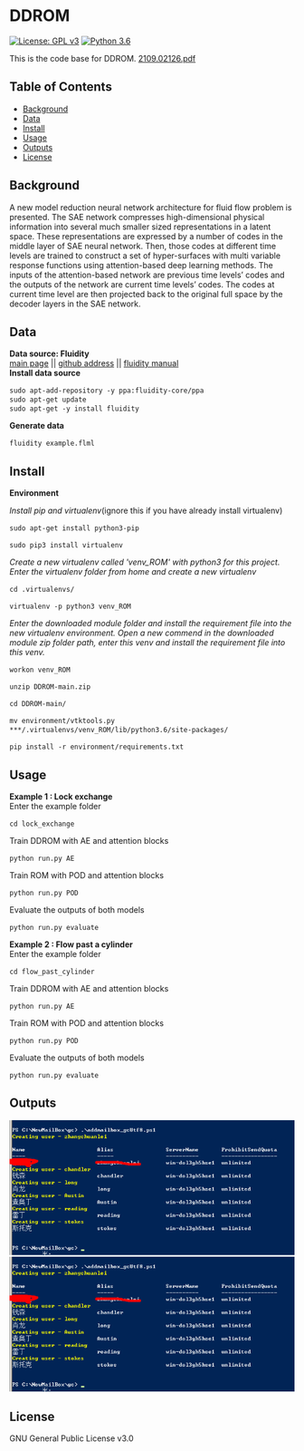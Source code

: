 # DDROM

[![License: GPL v3](https://img.shields.io/badge/License-GPLv3-blue.svg)](https://www.gnu.org/licenses/gpl-3.0)
[![Python 3.6](https://img.shields.io/badge/python-3.6-blue.svg)](https://www.python.org/downloads/release/python-360/)


This is the code base for DDROM. [2109.02126.pdf](https://arxiv.org/pdf/2109.02126.pdf)

## Table of Contents

- [Background](#background)
- [Data](#data)
- [Install](#install)
- [Usage](#usage)
- [Outputs](#outputs)
- [License](#license)


## Background

A new model reduction neural network architecture for fluid flow problem is presented. The SAE network compresses high-dimensional physical information into several much smaller sized representations in a latent space. These representations are expressed by a number of codes in the middle layer of SAE neural network. Then, those codes at different time levels are trained to construct a set of hyper-surfaces with multi variable response functions using attention-based deep learning methods. The inputs of the attention-based network are previous time levels’ codes and the outputs of the network are current time levels’ codes. The codes at current time level are then projected back to the original full space by the decoder layers in the SAE network.

## Data
**Data source: Fluidity**  
[main page](https://fluidityproject.github.io/) || [github address](https://github.com/FluidityProject/fluidity) || [fluidity manual](https://figshare.com/articles/journal_contribution/Fluidity_Manual/1387713)  
**Install data source**
```
sudo apt-add-repository -y ppa:fluidity-core/ppa
sudo apt-get update
sudo apt-get -y install fluidity  
```
**Generate data**
```
fluidity example.flml
```
## Install
**Environment**

*Install pip and virtualenv*(ignore this if you have already install virtualenv)
```
sudo apt-get install python3-pip 
```
```
sudo pip3 install virtualenv
```
*Create a new virtualenv called 'venv_ROM' with python3 for this project. Enter the virtualenv folder from home and create a new virtualenv*
```
cd .virtualenvs/      
```
```
virtualenv -p python3 venv_ROM         
```
*Enter the downloaded module folder and install the requirement file into the new virtualenv environment. Open a new commend in the downloaded module zip folder path, enter this venv and  install the requirement file into this venv.*
```
workon venv_ROM       
```
```
unzip DDROM-main.zip    
```
```
cd DDROM-main/
```
```
mv environment/vtktools.py ***/.virtualenvs/venv_ROM/lib/python3.6/site-packages/   
```
```
pip install -r environment/requirements.txt  
```

## Usage
**Example 1 : Lock exchange**  
Enter the example folder 
```
cd lock_exchange
```
Train DDROM with AE and attention blocks
```
python run.py AE
```
Train ROM with POD and attention blocks
```
python run.py POD
```
Evaluate the outputs of both models
```
python run.py evaluate
```
**Example 2 : Flow past a cylinder**  
Enter the example folder 
```
cd flow_past_cylinder
```
Train DDROM with AE and attention blocks
```
python run.py AE
```
Train ROM with POD and attention blocks
```
python run.py POD
```
Evaluate the outputs of both models
```
python run.py evaluate
```
## Outputs
![image](https://github.com/lexsaints/powershell/blob/master/IMG/ps2.png)
![image](https://github.com/lexsaints/powershell/blob/master/IMG/ps2.png)
## License
GNU General Public License v3.0

